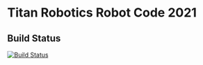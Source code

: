 # Titan Robotics Robot Code 2021 

## Build Status
[![Build Status](https://dev.azure.com/TitanRobotics/RobotCode2020/_apis/build/status/frc5431.RobotCode2020?branchName=master)](https://dev.azure.com/TitanRobotics/RobotCode2020/_build/latest?definitionId=1&branchName=master)

